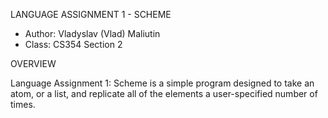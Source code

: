 LANGUAGE ASSIGNMENT 1 - SCHEME

* Author: Vladyslav (Vlad) Maliutin
* Class: CS354 Section 2



OVERVIEW

Language Assignment 1: Scheme is a simple program designed to take an atom, or a
list, and replicate all of the elements a user-specified number of times.